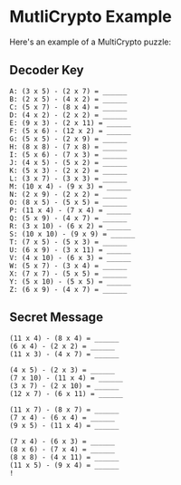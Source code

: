 MutliCrypto Example
===================

Here's an example of a MultiCrypto puzzle:


Decoder Key
-----------

    A: (3 x 5) - (2 x 7) = ______
    B: (2 x 5) - (4 x 2) = ______
    C: (5 x 7) - (8 x 4) = ______
    D: (4 x 2) - (2 x 2) = ______
    E: (9 x 3) - (2 x 11) = ______
    F: (5 x 6) - (12 x 2) = ______
    G: (5 x 5) - (2 x 9) = ______
    H: (8 x 8) - (7 x 8) = ______
    I: (5 x 6) - (7 x 3) = ______
    J: (4 x 5) - (5 x 2) = ______
    K: (5 x 3) - (2 x 2) = ______
    L: (3 x 7) - (3 x 3) = ______
    M: (10 x 4) - (9 x 3) = ______
    N: (2 x 9) - (2 x 2) = ______
    O: (8 x 5) - (5 x 5) = ______
    P: (11 x 4) - (7 x 4) = ______
    Q: (5 x 9) - (4 x 7) = ______
    R: (3 x 10) - (6 x 2) = ______
    S: (10 x 10) - (9 x 9) = ______
    T: (7 x 5) - (5 x 3) = ______
    U: (6 x 9) - (3 x 11) = ______
    V: (4 x 10) - (6 x 3) = ______
    W: (5 x 7) - (3 x 4) = ______
    X: (7 x 7) - (5 x 5) = ______
    Y: (5 x 10) - (5 x 5) = ______
    Z: (6 x 9) - (4 x 7) = ______



Secret Message
--------------

    (11 x 4) - (8 x 4) = ______
    (6 x 4) - (2 x 2) = ______
    (11 x 3) - (4 x 7) = ______
     
    (4 x 5) - (2 x 3) = ______
    (7 x 10) - (11 x 4) = ______
    (3 x 7) - (2 x 10) = ______
    (12 x 7) - (6 x 11) = ______
     
    (11 x 7) - (8 x 7) = ______
    (7 x 4) - (6 x 4) = ______
    (9 x 5) - (11 x 4) = ______
     
    (7 x 4) - (6 x 3) = ______
    (8 x 6) - (7 x 4) = ______
    (8 x 8) - (4 x 11) = ______
    (11 x 5) - (9 x 4) = ______
    !

